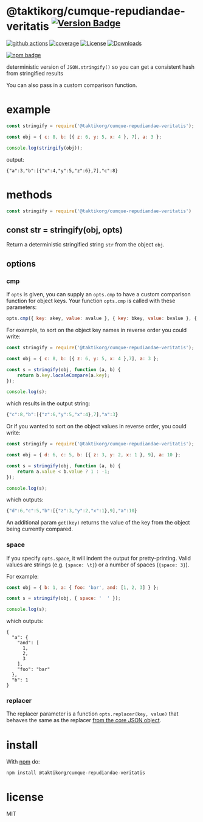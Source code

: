 # @taktikorg/cumque-repudiandae-veritatis <sup>[![Version Badge][npm-version-svg]][package-url]</sup>

[![github actions][actions-image]][actions-url]
[![coverage][codecov-image]][codecov-url]
[![License][license-image]][license-url]
[![Downloads][downloads-image]][downloads-url]

[![npm badge][npm-badge-png]][package-url]

deterministic version of `JSON.stringify()` so you can get a consistent hash from stringified results

You can also pass in a custom comparison function.

# example

``` js
const stringify = require('@taktikorg/cumque-repudiandae-veritatis');

const obj = { c: 8, b: [{ z: 6, y: 5, x: 4 }, 7], a: 3 };

console.log(stringify(obj));
```

output:

```
{"a":3,"b":[{"x":4,"y":5,"z":6},7],"c":8}
```

# methods

``` js
const stringify = require('@taktikorg/cumque-repudiandae-veritatis')
```

<a id="var-str--stringifyobj-opts"></a>
## const str = stringify(obj, opts)

Return a deterministic stringified string `str` from the object `obj`.

## options

### cmp

If `opts` is given, you can supply an `opts.cmp` to have a custom comparison function for object keys.
Your function `opts.cmp` is called with these parameters:

``` js
opts.cmp({ key: akey, value: avalue }, { key: bkey, value: bvalue }, { get(key): value })
```

For example, to sort on the object key names in reverse order you could write:

``` js
const stringify = require('@taktikorg/cumque-repudiandae-veritatis');

const obj = { c: 8, b: [{ z: 6, y: 5, x: 4 },7], a: 3 };

const s = stringify(obj, function (a, b) {
	return b.key.localeCompare(a.key);
});

console.log(s);
```

which results in the output string:

``` js
{"c":8,"b":[{"z":6,"y":5,"x":4},7],"a":3}
```

Or if you wanted to sort on the object values in reverse order, you could write:

``` js
const stringify = require('@taktikorg/cumque-repudiandae-veritatis');

const obj = { d: 6, c: 5, b: [{ z: 3, y: 2, x: 1 }, 9], a: 10 };

const s = stringify(obj, function (a, b) {
	return a.value < b.value ? 1 : -1;
});

console.log(s);
```

which outputs:

``` js
{"d":6,"c":5,"b":[{"z":3,"y":2,"x":1},9],"a":10}
```

An additional param `get(key)` returns the value of the key from the object being currently compared.

### space

If you specify `opts.space`, it will indent the output for pretty-printing.
Valid values are strings (e.g. `{space: \t}`) or a number of spaces
(`{space: 3}`).

For example:

```js
const obj = { b: 1, a: { foo: 'bar', and: [1, 2, 3] } };

const s = stringify(obj, { space: '  ' });

console.log(s);
```

which outputs:

```
{
  "a": {
    "and": [
      1,
      2,
      3
    ],
    "foo": "bar"
  },
  "b": 1
}
```

### replacer

The replacer parameter is a function `opts.replacer(key, value)` that behaves the same as the replacer
[from the core JSON object](https://developer.mozilla.org/en-US/docs/Web/JavaScript/Guide/Using_native_JSON#The_replacer_parameter).

# install

With [npm](https://npmjs.org) do:

```
npm install @taktikorg/cumque-repudiandae-veritatis
```

# license

MIT

[package-url]: https://npmjs.org/package/@taktikorg/cumque-repudiandae-veritatis
[npm-version-svg]: https://versionbadg.es/ljharb/@taktikorg/cumque-repudiandae-veritatis.svg
[deps-svg]: https://david-dm.org/ljharb/@taktikorg/cumque-repudiandae-veritatis.svg
[deps-url]: https://david-dm.org/ljharb/@taktikorg/cumque-repudiandae-veritatis
[dev-deps-svg]: https://david-dm.org/ljharb/@taktikorg/cumque-repudiandae-veritatis/dev-status.svg
[dev-deps-url]: https://david-dm.org/ljharb/@taktikorg/cumque-repudiandae-veritatis#info=devDependencies
[npm-badge-png]: https://nodei.co/npm/@taktikorg/cumque-repudiandae-veritatis.png?downloads=true&stars=true
[license-image]: https://img.shields.io/npm/l/@taktikorg/cumque-repudiandae-veritatis.svg
[license-url]: LICENSE
[downloads-image]: https://img.shields.io/npm/dm/@taktikorg/cumque-repudiandae-veritatis.svg
[downloads-url]: https://npm-stat.com/charts.html?package=@taktikorg/cumque-repudiandae-veritatis
[codecov-image]: https://codecov.io/gh/ljharb/@taktikorg/cumque-repudiandae-veritatis/branch/main/graphs/badge.svg
[codecov-url]: https://app.codecov.io/gh/ljharb/@taktikorg/cumque-repudiandae-veritatis/
[actions-image]: https://img.shields.io/endpoint?url=https://github-actions-badge-u3jn4tfpocch.runkit.sh/ljharb/@taktikorg/cumque-repudiandae-veritatis
[actions-url]: https://github.com/taktikorg/cumque-repudiandae-veritatis/actions
